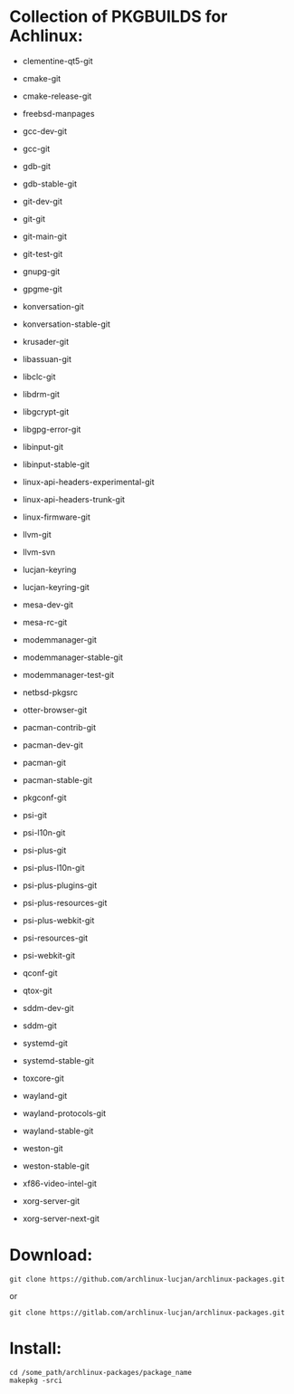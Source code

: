 # Collection of PKGBUILDS for Achlinux:

- clementine-qt5-git

- cmake-git

- cmake-release-git

- freebsd-manpages

- gcc-dev-git

- gcc-git

- gdb-git

- gdb-stable-git

- git-dev-git

- git-git

- git-main-git

- git-test-git

- gnupg-git

- gpgme-git

- konversation-git

- konversation-stable-git

- krusader-git

- libassuan-git

- libclc-git

- libdrm-git

- libgcrypt-git

- libgpg-error-git

- libinput-git

- libinput-stable-git

- linux-api-headers-experimental-git

- linux-api-headers-trunk-git

- linux-firmware-git

- llvm-git

- llvm-svn

- lucjan-keyring

- lucjan-keyring-git

- mesa-dev-git

- mesa-rc-git

- modemmanager-git

- modemmanager-stable-git

- modemmanager-test-git

- netbsd-pkgsrc

- otter-browser-git

- pacman-contrib-git

- pacman-dev-git

- pacman-git

- pacman-stable-git

- pkgconf-git

- psi-git

- psi-l10n-git

- psi-plus-git

- psi-plus-l10n-git

- psi-plus-plugins-git

- psi-plus-resources-git

- psi-plus-webkit-git

- psi-resources-git

- psi-webkit-git

- qconf-git

- qtox-git

- sddm-dev-git

- sddm-git

- systemd-git

- systemd-stable-git

- toxcore-git

- wayland-git

- wayland-protocols-git

- wayland-stable-git

- weston-git

- weston-stable-git

- xf86-video-intel-git

- xorg-server-git

- xorg-server-next-git

# Download:

```
git clone https://github.com/archlinux-lucjan/archlinux-packages.git

```
or

```
git clone https://gitlab.com/archlinux-lucjan/archlinux-packages.git

```

# Install:

```
cd /some_path/archlinux-packages/package_name
makepkg -srci

```
